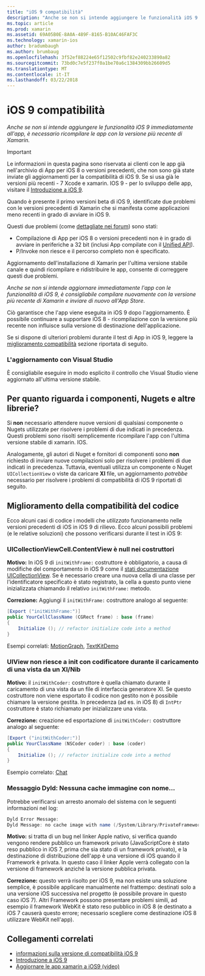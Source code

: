 ```yaml
---
title: "iOS 9 compatibilità"
description: "Anche se non si intende aggiungere le funzionalità iOS 9 immediatamente all'app, è necessario ricompilare le app con la versione più recente di Xamarin."
ms.topic: article
ms.prod: xamarin
ms.assetid: 69A05B0E-8A0A-489F-8165-B10AC46FAF3C
ms.technology: xamarin-ios
author: bradumbaugh
ms.author: brumbaug
ms.openlocfilehash: 3f52ef88224e65f12502c9fbf82e240233890a82
ms.sourcegitcommit: 73bd0c7e5f237f0a1be70a6c1384309bb26609d5
ms.translationtype: MT
ms.contentlocale: it-IT
ms.lasthandoff: 03/22/2018
---
```

# <a name="ios-9-compatibility"></a>iOS 9 compatibilità

_Anche se non si intende aggiungere le funzionalità iOS 9 immediatamente all'app, è necessario ricompilare le app con la versione più recente di Xamarin._

> [!IMPORTANT]
> Le informazioni in questa pagina sono riservata ai clienti con le app già nell'archivio di App per iOS 8 o versioni precedenti, che non sono già state inviate gli aggiornamenti per la compatibilità di iOS 9. Se si usa già le versioni più recenti - 7 Xcode e xamarin. IOS 9 - per lo sviluppo delle app, visitare il [Introduzione a iOS 9](~/ios/platform/introduction-to-ios9/index.md).

Quando è presente il primo versioni beta di iOS 9, identificate due problemi con le versioni precedenti di Xamarin che si manifesta come applicazioni meno recenti in grado di avviare in iOS 9.

Questi due problemi (come [dettagliate nei forum](http://forums.xamarin.com/discussion/comment/131529/#Comment_131529)) sono stati:

- Compilazione di App per iOS 8 o versioni precedenti non è in grado di avviare in periferiche a 32 bit (inclusi App compilate con il [Unified API](~/cross-platform/macios/unified/index.md)).
- P/Invoke non riesce e il percorso completo non è specificato.

Aggiornamento dell'installazione di Xamarin per l'ultima versione stabile canale e quindi ricompilare e ridistribuire le app, consente di correggere questi due problemi.

_Anche se non si intende aggiornare immediatamente l'app con le funzionalità di iOS 9, è consigliabile compilare nuovamente con la versione più recente di Xamarin e inviare di nuovo all'App Store_.



Ciò garantisce che l'app viene eseguita in iOS 9 dopo l'aggiornamento.
È possibile continuare a supportare iOS 8 - ricompilazione con la versione più recente non influisce sulla versione di destinazione dell'applicazione.

Se si dispone di ulteriori problemi durante il test di App in iOS 9, leggere la [miglioramento compatibilità](#compat) sezione riportata di seguito.


### <a name="updating-with-visual-studio"></a>L'aggiornamento con Visual Studio

È consigliabile eseguire in modo esplicito il controllo che Visual Studio viene aggiornato all'ultima versione stabile.

## <a name="what-about-components-nugets-and-other-libraries"></a>Per quanto riguarda i componenti, Nugets e altre librerie?

Si **non** necessario attendere nuove versioni di qualsiasi componente o Nugets utilizzate per risolvere i problemi di due indicati in precedenza.
Questi problemi sono risolti semplicemente ricompilare l'app con l'ultima versione stabile di xamarin. IOS.

Analogamente, gli autori di Nuget e fornitori di componenti sono **non** richiesto di inviare nuove compilazioni solo per risolvere i problemi di due indicati in precedenza. Tuttavia, eventuali utilizza un componente o Nuget `UICollectionView` o viste da caricare **XI** file, un aggiornamento *potrebbe* necessario per risolvere i problemi di compatibilità di iOS 9 riportati di seguito.


<a name="compat" />

## <a name="improving-compatibility-in-your-code"></a>Miglioramento della compatibilità del codice

Ecco alcuni casi di codice i modelli che *utilizzato* funzionamento nelle versioni precedenti di iOS in iOS 9 di rilievo. Ecco alcuni possibili problemi (e le relative soluzioni) che possono verificarsi durante il test in iOS 9:

### <a name="uicollectionviewcellcontentview-is-null-in-constructors"></a>UICollectionViewCell.ContentView è null nei costruttori

**Motivo:** In iOS 9 di `initWithFrame:` costruttore è obbligatorio, a causa di modifiche del comportamento in iOS 9 come il [stati documentazione UICollectionView](https://developer.apple.com/library/ios/documentation/UIKit/Reference/UICollectionView_class/#//apple_ref/occ/instm/UICollectionView/dequeueReusableCellWithReuseIdentifier:forIndexPath). Se è necessario creare una nuova cella di una classe per l'identificatore specificato è stato registrato, la cella a questo punto viene inizializzata chiamando il relativo `initWithFrame:` metodo.

**Correzione:** Aggiungi il `initWithFrame:` costruttore analogo al seguente:

```csharp
[Export ("initWithFrame:")]
public YourCellClassName (CGRect frame) : base (frame)
{
    Initialize (); // refactor initialize code into a method
}
```

Esempi correlati: [MotionGraph](https://github.com/xamarin/monotouch-samples/commit/3c1b7a4170c001e7290db9babb2b7a6dddeb8bcb), [TextKitDemo](https://github.com/xamarin/monotouch-samples/commit/23ea01b37326963b5ebf68bbcc1edd51c66a28d6)



### <a name="uiview-fails-to-init-with-coder-when-loading-a-view-from-a-xibnib"></a>UIView non riesce a init con codificatore durante il caricamento di una vista da un XI/Nib

**Motivo:** il `initWithCoder:` costruttore è quella chiamato durante il caricamento di una vista da un file di interfaccia generatore XI. Se questo costruttore non viene esportato il codice non gestito non è possibile chiamare la versione gestita. In precedenza (ad es. in iOS 8) di `IntPtr` costruttore è stato richiamato per inizializzare una vista.

**Correzione:** creazione ed esportazione di `initWithCoder:` costruttore analogo al seguente:

```csharp
[Export ("initWithCoder:")]
public YourClassName (NSCoder coder) : base (coder)
{
    Initialize (); // refactor initialize code into a method
}
```

Esempio correlato: [Chat](https://github.com/xamarin/monotouch-samples/commit/7b81138d52e5f3f1aa3769fcb08f46122e9b6a88)


### <a name="dyld-message-no-cache-image-with-name"></a>Messaggio Dyld: Nessuna cache immagine con nome...

Potrebbe verificarsi un arresto anomalo del sistema con le seguenti informazioni nel log:

```csharp
Dyld Error Message:
Dyld Message: no cache image with name (/System/Library/PrivateFrameworks/JavaScriptCore.framework/JavaScriptCore)
```

**Motivo:** si tratta di un bug nel linker Apple nativo, si verifica quando vengono rendere pubblico un framework privato (JavaScriptCore è stato reso pubblico in iOS 7, prima che sia stato di un framework privato), e la destinazione di distribuzione dell'app è una versione di iOS quando il Framework è privata. In questo caso il linker Apple verrà collegato con la versione di framework anziché la versione pubblica privata.

**Correzione:** questo verrà risolto per iOS 9, ma non esiste una soluzione semplice, è possibile applicare manualmente nel frattempo: destinati solo a una versione iOS successiva nel progetto (è possibile provare in questo caso iOS 7). Altri Framework possono presentare problemi simili, ad esempio il framework WebKit è stato reso pubblico in iOS 8 (e destinato a iOS 7 causerà questo errore; necessario scegliere come destinazione iOS 8 utilizzare WebKit nell'app).



## <a name="related-links"></a>Collegamenti correlati

- [informazioni sulla versione di compatibilità iOS 9](https://releases.xamarin.com/ios-hotfix-for-ios-9-preview-xcode-6/)
- [Introduzione a iOS 9](~/ios/platform/introduction-to-ios9/index.md)
- [Aggiornare le app xamarin a iOS9 (video)](https://university.xamarin.com/lightninglectures/Updating-your-XamariniOS-apps-to-iOS9)

